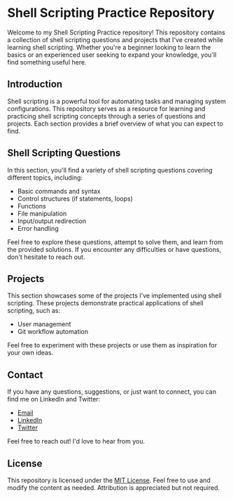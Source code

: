 # Shell Scripting Practice Repository

Welcome to my Shell Scripting Practice repository! This repository contains a collection of shell scripting questions and projects that I've created while learning shell scripting. Whether you're a beginner looking to learn the basics or an experienced user seeking to expand your knowledge, you'll find something useful here.


## Introduction

Shell scripting is a powerful tool for automating tasks and managing system configurations. This repository serves as a resource for learning and practicing shell scripting concepts through a series of questions and projects. Each section provides a brief overview of what you can expect to find.

## Shell Scripting Questions

In this section, you'll find a variety of shell scripting questions covering different topics, including:
- Basic commands and syntax
- Control structures (if statements, loops)
- Functions
- File manipulation
- Input/output redirection
- Error handling

Feel free to explore these questions, attempt to solve them, and learn from the provided solutions. If you encounter any difficulties or have questions, don't hesitate to reach out.

## Projects

This section showcases some of the projects I've implemented using shell scripting. These projects demonstrate practical applications of shell scripting, such as:
- User management
- Git workflow automation

Feel free to experiment with these projects or use them as inspiration for your own ideas.


## Contact

If you have any questions, suggestions, or just want to connect, you can find me on LinkedIn and Twitter:

- [Email](mailto:07abhiyadav7@gmail.com)
- [LinkedIn](https://linkedin.com/in/7abhishek-yadav)
- [Twitter](https://x.com/GyanniInsaan)

Feel free to reach out! I'd love to hear from you.

## License

This repository is licensed under the [MIT License](LICENSE). Feel free to use and modify the content as needed. Attribution is appreciated but not required.
